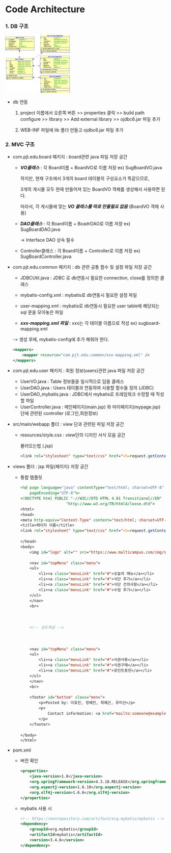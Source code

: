 # Code Architecture

### 1. DB 구조

<img src="images/db.png" alt="database_schema" style="zoom:20%;"/>

* db 연동

  1. project 이름에서 오른쪽 버튼 >> properties 클릭 >> build path configure >> library >> Add external library >> ojdbc6.jar 파일 추가

  2. WEB-INF 파일에 lib 폴더 만들고 ojdbc6.jar 파일 추가 

### 2. MVC 구조

* com.pjt.edu.board 패키지 : board관련 java 파일 저장 공간

  - ***VO클래스*** : 각 Board이름 + BoardVO로 이름 저장 ex) SugBoardVO.java 

    하지만, 현재 구조에서 3개의 board 테이블의 구성요소가 똑같으므로, 

    3개의 게시물 모두 현재 만들어져 있는 BoardVO 객체를 생성해서 사용하면 된다.

    따라서, 각 게시물에 맞는 ***VO 클래스를 따로 만들필요 없음*** (BoardVO 객체 사용)

  - ***DAO클래스*** : 각 Board이름 + BoadrDAO로 이름 저장 ex) SugBoardDAO.java

    -> Interface DAO 상속 필수

  - Controller클래스 : 각 Board이름 + Controller로 이름 저장 ex) SugBoardController.java

* com.pjt.edu.common 패키지 : db 관련 공통 함수 및 설정 파일 저장 공간

  * JDBCUtil.java : JDBC 로 db연동시 필요한 connection, close를 정의한 클래스

  * mybatis-config.xml : mybatis로 db연동시 필요한 설정 파일

  * user-mapping.xml : mybatis로 db연동시 필요한 user table에 해당되는 sql 문을 모아놓은 파일

  *  ***xxx-mapping.xml 파일*** : xxx는 각 테이블 이름으로 작성 ex) sugboard-mapping.xml 

    -> 생성 후에, mybatis-config에 추가 해줘야 한다.

    ```xml
    <mappers>
    	<mapper resource="com.pjt.edu.common/xxx-mapping.xml" />
    </mappers>
    ```

* com.pjt.edu.user 패키지 : 회원 정보(users)관련 java 파일 저장 공간

  * UserVO.java : Table 정보들을 일시적으로 담을 클래스
  * UserDAO.java : Users 테이블과 연동하여 사용할 함수들 정의 (JDBC)
  * UserDAO_mybatis.java : JDBC에서 mybatis로 프레임워크 수정할 때 작성할 파일
  * UserController.java : 메인페이지(main.jsp) 와 마이페이지(mypage.jsp) 단에 관련된 controller (로그인,회원정보)

* src/main/webapp 폴더 : view 단과 관련된 파일 저장 공간

  * resources/style.css : view단의 디자인 서식 모음 공간

    불러오는법 (.jsp)

    ```jsp
    <link rel="stylesheet" type="text/css" href="<%=request.getContextPath() %>/resources/style.css" />
    ```

* views 폴더 : jsp 파일(페이지) 저장 공간

  * 통합 템플릿

    ```jsp
    <%@ page language="java" contentType="text/html; charset=UTF-8"
    	pageEncoding="UTF-8"%>
    <!DOCTYPE html PUBLIC "-//W3C//DTD HTML 4.01 Transitional//EN"
    					"http://www.w3.org/TR/html4/loose.dtd">
    <html>
    <head>
    <meta http-equiv="Content-Type" content="text/html; charset=UTF-8">
    <title>페이지 이름</title>
    <link rel="stylesheet" type="text/css" href="<%=request.getContextPath()%>/resources/style.css" />
    
    </head>
    <body>
    	<img id="logo" alt="" src="https://www.multicampus.com/img/saas/main/logo/CUS0001/pc_main.png">
    	
    	<nav id="topMenu" class="menu">
    	<ul>
    		<li><a class="menuLink" href="#">오늘의 메뉴</a></li>
    		<li><a class="menuLink" href="#">식단 후기</a></li>
    		<li><a class="menuLink" href="#">식단 건의사항</a></li>
    		<li><a class="menuLink" href="#">수업 후기</a></li>
    	</ul>
    	</nav>
    	<br>
    	
    	
    	
    	<!-- 코드작성 -->
    
    
    
    	<nav id="topMenu" class="menu">
    	<ul>
    		<li><a class="menuLink" href="#">식권사용</a></li>
    		<li><a class="menuLink" href="#">식권구매</a></li>
    		<li><a class="menuLink" href="#">포인트충전</a></li>
    	</ul>
    	</nav>
    	<br>
    	
    	<footer id="bottom" class="menu">
    		<p>Posted by: 이효진, 정혜진, 최혜근, 유미선</p>
    		<p>
    			Contact information: <a href="mailto:someone@example.com">someone@example.com</a>.
    		</p>
    	</footer>
    	
    </body>
    </html>
    ```

* pom.xml

  * 버전 확인

    ```xml
    <properties>
    	<java-version>1.8</java-version>
    	<org.springframework-version>4.3.18.RELEASE</org.springframework-version>
    	<org.aspectj-version>1.6.10</org.aspectj-version>
    	<org.slf4j-version>1.6.6</org.slf4j-version>
    </properties>
    ```

  * mybatis 사용 시

    ```xml
    <!-- https://mvnrepository.com/artifact/org.mybatis/mybatis -->
    <dependency>
    	<groupId>org.mybatis</groupId>
    	<artifactId>mybatis</artifactId>
    	<version>3.4.6</version>
    </dependency>
    ```

    







